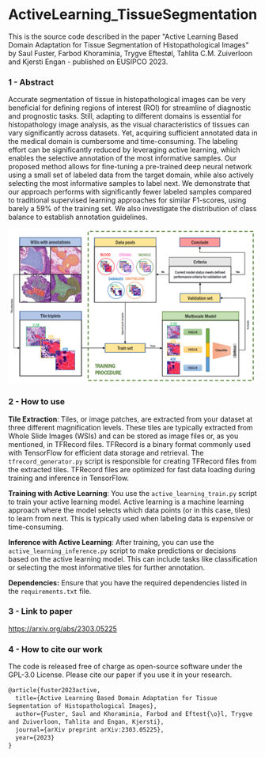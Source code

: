 # ActiveLearning_TissueSegmentation

This is the source code described in the paper "Active Learning Based Domain Adaptation for Tissue Segmentation of Histopathological Images" by Saul Fuster, Farbod Khoraminia, Trygve Eftestøl, Tahlita C.M. Zuiverloon and Kjersti Engan - published on EUSIPCO 2023.

### 1 - Abstract
Accurate segmentation of tissue in histopathological images can be very beneficial  for defining regions of interest (ROI) for streamline of diagnostic and prognostic tasks. Still, adapting to different domains is essential for histopathology image analysis, as the visual characteristics of tissues can vary significantly across datasets. Yet, acquiring sufficient annotated data in the medical domain is cumbersome and time-consuming. The labeling effort can be significantly reduced by leveraging active learning, which enables the selective annotation of the most informative samples. Our proposed method allows for fine-tuning a pre-trained deep neural network using a small set of labeled data from the target domain, while also actively selecting the most informative samples to label next. We demonstrate that our approach performs with significantly fewer labeled samples compared to traditional supervised learning approaches for similar F1-scores, using barely a 59\% of the training set. We also investigate the distribution of class balance to establish annotation guidelines.

<p align="center">
    <img src="images/pipeline.png">
</p>

### 2 - How to use

**Tile Extraction**: Tiles, or image patches, are extracted from your dataset at three different magnification levels. These tiles are typically extracted from Whole Slide Images (WSIs) and can be stored as image files or, as you mentioned, in TFRecord files. TFRecord is a binary format commonly used with TensorFlow for efficient data storage and retrieval. The `tfrecord_generator.py` script is responsible for creating TFRecord files from the extracted tiles. TFRecord files are optimized for fast data loading during training and inference in TensorFlow.

**Training with Active Learning**: You use the `active_learning_train.py` script to train your active learning model. Active learning is a machine learning approach where the model selects which data points (or in this case, tiles) to learn from next. This is typically used when labeling data is expensive or time-consuming.

**Inference with Active Learning**: After training, you can use the `active_learning_inference.py` script to make predictions or decisions based on the active learning model. This can include tasks like classification or selecting the most informative tiles for further annotation.

**Dependencies:** Ensure that you have the required dependencies listed in the `requirements.txt` file.

### 3 - Link to paper
https://arxiv.org/abs/2303.05225

### 4 - How to cite our work
The code is released free of charge as open-source software under the GPL-3.0 License. Please cite our paper if you use it in your research.
```
@article{fuster2023active,
  title={Active Learning Based Domain Adaptation for Tissue Segmentation of Histopathological Images},
  author={Fuster, Saul and Khoraminia, Farbod and Eftest{\o}l, Trygve and Zuiverloon, Tahlita and Engan, Kjersti},
  journal={arXiv preprint arXiv:2303.05225},
  year={2023}
}
```
